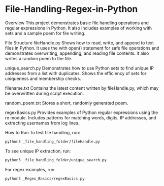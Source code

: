 # File-Handling-Regex-in-Python

Overview
This project demonstrates basic file handling operations and regular expressions in Python. It also includes examples of working with sets and a sample poem for file writing.

File Structure
fileHandle.py
Shows how to read, write, and append to text files in Python. It uses the with open() statement for safe file operations and demonstrates overwriting, appending, and reading file contents. It also writes a random poem to the file.

unique_search.py
Demonstrates how to use Python sets to find unique IP addresses from a list with duplicates. Shows the efficiency of sets for uniqueness and membership checks.

filename.txt
Contains the latest content written by fileHandle.py, which may be overwritten during script execution.

random_poem.txt
Stores a short, randomly generated poem.

regexBasics.py
Provides examples of Python regular expressions using the re module. Includes patterns for matching words, digits, IP addresses, and extracting usernames from log lines.

How to Run
To test file handling, run:
```bash
python3 _file_handling_folder/fileHandle.py
```
To see unique IP extraction, run:
```bash
python3 _file_handling_folder/unique_search.py
```
For regex examples, run:
```bash
python3 _Regex_Basics/regexBasics.py
```
